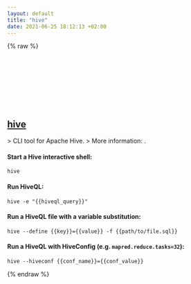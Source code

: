 ```yaml
---
layout: default
title: "hive"
date: 2021-06-25 18:12:13 +02:00
---
```

{% raw %}
<h2 id="hive">
  <a href="/en/common/hive.html">hive</a> <a href="#hive"><svg class="icon">
    <use href="/assets/images/unicode_sprite.svg#link" />
  </svg></a>
</h2>
> CLI tool for Apache Hive.
> More information: <https://cwiki.apache.org/confluence/display/Hive/LanguageManual+Cli>.

#### Start a Hive interactive shell:
```shell
hive
```
#### Run HiveQL:
```shell
hive -e "{{hiveql_query}}"
```
#### Run a HiveQL file with a variable substitution:
```shell
hive --define {{key}}={{value}} -f {{path/to/file.sql}}
```
#### Run a HiveQL with HiveConfig (e.g. `mapred.reduce.tasks=32`):
```shell
hive --hiveconf {{conf_name}}={{conf_value}}
```
{% endraw %}